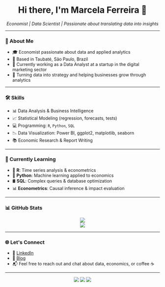 <h1 align="center">Hi there, I'm Marcela Ferreira 👋</h1>

<p align="center">
  <em>Economist | Data Scientist | Passionate about translating data into insights</em>
</p>

---

### 📍 About Me

- 🎓 Economist passionate about data and applied analytics  
- 📍 Based in Taubaté, São Paulo, Brazil  
- 💼 Currently working as a Data Analyst at a startup in the digital marketing sector  
- 🚀 Turning data into strategy and helping businesses grow through analytics

---

### 🛠️ Skills

- 📊 Data Analysis & Business Intelligence  
- 📈 Statistical Modeling (regression, forecasts, tests)  
- 💻 Programming: `R`, `Python`, `SQL`  
- 📉 Data Visualization: Power BI, ggplot2, matplotlib, seaborn  
- 📚 Economic Research & Report Writing

---

### 🚧 Currently Learning

- 🧠 **R**: Time series analysis & econometrics  
- 🤖 **Python**: Machine learning applied to economics  
- 🛢️ **SQL**: Complex queries & database optimization  
- 📊 **Econometrics**: Causal inference & impact evaluation  

---

### 📊 GitHub Stats

<p align="center">
  <img src="https://github-readme-stats.vercel.app/api/top-langs/?username=MarcelaFerreiraR&layout=compact&theme=tokyonight"/>
  <br>
  <img src="https://github-readme-stats.vercel.app/api?username=MarcelaFerreiraR&show_icons=true&theme=tokyonight&hide=prs,issues"/>
</p>

---

### 🌐 Let's Connect

- 🔗 [LinkedIn](https://www.linkedin.com/in/marcela-ferreira-da-rocha)
- 🔗 [Blog](https://medium.com/@marcela.rocha)
- 📬 Feel free to reach out and chat about data, economics, or coffee ☕

---

<p align="center">
  <img src="https://img.shields.io/badge/R-276DC3?style=for-the-badge&logo=r&logoColor=white"/>
  <img src="https://img.shields.io/badge/Python-3776AB?style=for-the-badge&logo=python&logoColor=white"/>
  <img src="https://img.shields.io/badge/SQL-4479A1?style=for-the-badge&logo=postgresql&logoColor=white"/>
</p>
